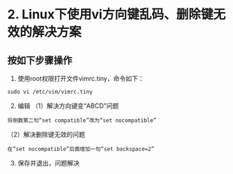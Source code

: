 # 2. Linux下使用vi方向键乱码、删除键无效的解决方案
## 按如下步骤操作
1. 使用root权限打开文件vimrc.tiny，命令如下：
```
sudo vi /etc/vim/vimrc.tiny
```
2. 编辑
（1）解决方向键变“ABCD”问题
```
将倒数第二句“set compatible”改为“set nocompatible”
```
（2）解决删除键无效的问题
```
在“set nocompatible”后面增加一句“set backspace=2”
```
3. 保存并退出，问题解决